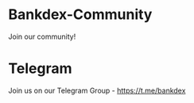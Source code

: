 # Bankdex-Community
Join our community!
# Telegram
Join us on our Telegram Group - https://t.me/bankdex
